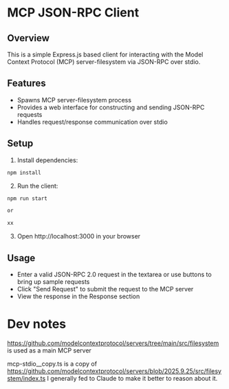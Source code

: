 # MCP JSON-RPC Client

## Overview

This is a simple Express.js based client for interacting with the Model Context Protocol (MCP) server-filesystem via JSON-RPC over stdio.

## Features

- Spawns MCP server-filesystem process
- Provides a web interface for constructing and sending JSON-RPC requests
- Handles request/response communication over stdio

## Setup

1. Install dependencies:

```bash
npm install
```

2. Run the client:

```bash
npm run start

or

xx
```

3. Open http://localhost:3000 in your browser

## Usage

- Enter a valid JSON-RPC 2.0 request in the textarea or use buttons to bring up sample requests
- Click "Send Request" to submit the request to the MCP server
- View the response in the Response section

# Dev notes

https://github.com/modelcontextprotocol/servers/tree/main/src/filesystem is used as a main MCP server

mcp-stdio\_\_copy.ts is a copy of https://github.com/modelcontextprotocol/servers/blob/2025.9.25/src/filesystem/index.ts I generally fed to Claude to make it better to reason about it.


